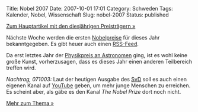 Title: Nobel 2007
Date: 2007-10-01 17:01
Category: Schweden
Tags: Kalender, Nobel, Wissenschaft
Slug: nobel-2007
Status: published

[Zum Hauptartikel mit den diesjährigen Preisträgern
»](http://www.fiket.de/2007/10/08/nobelpreise-2007/)

Nächste Woche werden die ersten
[Nobelpreise](http://nobelprize.org/index.html) für dieses Jahr
bekanntgegeben. Es gibt heuer auch einen
[RSS-Feed](http://nobelprize.org/contact/rss/index.html).

Da erst letztes Jahr der [Physikpreis an
Astronomen](http://nobelprize.org/nobel_prizes/physics/laureates/2006/index.html)
ging, ist es wohl keine große Kunst, vorherzusagen, dass es dieses Jahr
einen anderen Teilbereich treffen wird.

*Nachtrag, 071003:* Laut der heutigen Ausgabe des
[SvD](http://www.svd.se) soll es auch einen eigenen Kanal auf
[YouTube](http://youtube.com/) geben, um mehr junge Menschen zu
erreichen. Es scheint aber, als gäbe es den Kanal *The Nobel Prize* dort
noch nicht.

[Mehr zum Thema »](http://www.fiket.de/tag/nobel)

